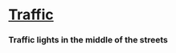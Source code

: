 # [Traffic](https://traffic-lights-street.netlify.app/)
### Traffic lights in the middle of the streets
